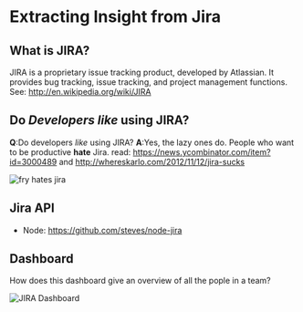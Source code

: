 # Extracting Insight from Jira

## What is JIRA?

JIRA is a proprietary issue tracking product, developed by Atlassian.
It provides bug tracking, issue tracking, and project management functions.
See: http://en.wikipedia.org/wiki/JIRA

## Do *Developers* *like* using JIRA?

**Q**:Do developers *like* using JIRA?
**A**:Yes, the lazy ones do. People who want to be productive **hate** Jira.
read: https://news.ycombinator.com/item?id=3000489
and http://whereskarlo.com/2012/11/12/jira-sucks

![fry hates jira](http://i.imgur.com/lceAhbV.jpg)


## Jira API

- Node: https://github.com/steves/node-jira


## Dashboard

How does this dashboard give an overview of all the pople in a team?

![JIRA Dashboard](http://i.imgur.com/CgdUZiV.png)
